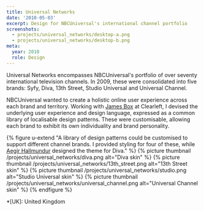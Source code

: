 ```yaml
---
title: Universal Networks
date: '2010-05-03'
excerpt: Design for NBCUniversal's international channel portfolio
screenshots:
  - projects/universal_networks/desktop-a.png
  - projects/universal_networks/desktop-b.png
meta:
  year: 2010
  role: Design
---
```

Universal Networks encompasses NBCUniversal's portfolio of over seventy international television channels. In 2009, these were consolidated into five brands: Syfy, Diva, 13th Street, Studio Universal and Universal Channel.

NBCUniversal wanted to create a holistic online user experience across each brand and territory. Working with [James Box][1] at Clearleft, I devised the underlying user experience and design language, expressed as a common library of localisable design patterns. These were customisable, allowing each brand to exhibit its own individuality and brand personality.

{% figure u-extend "A library of design patterns could be customised to support different channel brands. I provided styling for four of these, while [Aegir Hallmundur](http://aegir.org) designed the theme for Diva." %}
{% picture thumbnail /projects/universal_networks/diva.png alt="Diva skin" %}
{% picture thumbnail /projects/universal_networks/13th_street.png alt="13th Street skin" %}
{% picture thumbnail /projects/universal_networks/studio.png alt="Studio Universal skin" %}
{% picture thumbnail /projects/universal_networks/universal_channel.png alt="Universal Channel skin" %}
{% endfigure %}

[1]: http://clearleft.com/is/james-box/

*[UK]: United Kingdom
